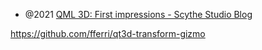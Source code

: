- @2021 [QML 3D: First impressions - Scythe Studio Blog](https://scythe-studio.com/en/blog/qml-3d-first-impressions)


https://github.com/fferri/qt3d-transform-gizmo
